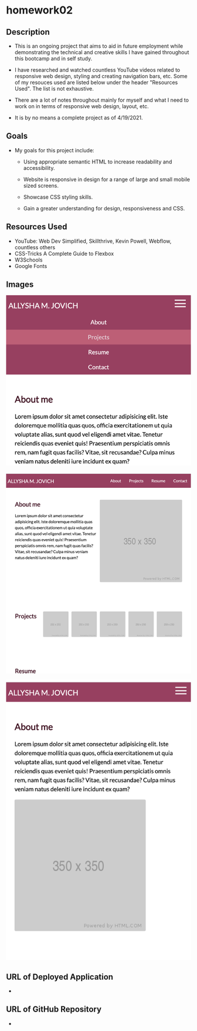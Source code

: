# homework02

## Description

* This is an ongoing project that aims to aid in future employment while demonstrating the technical and creative skills I have gained throughout this bootcamp and in self study. 
 
* I have researched and watched countless YouTube videos related to responsive web design, styling and creating navigation bars, etc. Some of my resouces used are listed below under the header "Resources Used". The list is not exhaustive. 

* There are a lot of notes throughout mainly for myself and what I need to work on in terms of responsive web design, layout, etc. 

* It is by no means a complete project as of 4/19/2021. 

## Goals

* My goals for this project include: 

    * Using appropriate semantic HTML to increase readability and accessibility. 

    * Website is responsive in design for a range of large and small mobile sized screens. 
    
    * Showcase CSS styling skills. 

    * Gain a greater understanding for design, responsiveness and CSS. 

## Resources Used

* YouTube: Web Dev Simplified, Skillthrive, Kevin Powell, Webflow, countless others
* CSS-Tricks A Complete Guide to Flexbox
* W3Schools
* Google Fonts

## Images

![Hamburger Menu Toggle Active](images/HamburgerMenuToggle.png)

![Responsive Design Medium Sized Screen](images/MediumSized.png)

![Responsive Design Mobile](images/MobileSized600px.png)

## URL of Deployed Application

* 

## URL of GitHub Repository 

* 